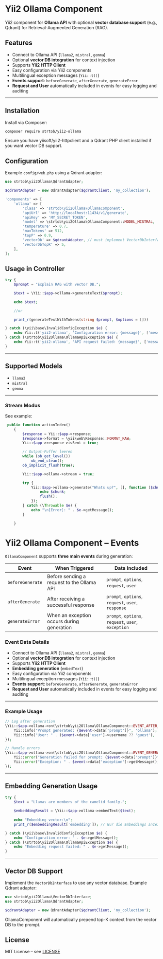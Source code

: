 # Yii2 Ollama Component

Yii2 component for **Ollama API** with optional **vector database support** (e.g., Qdrant) for Retrieval-Augmented Generation (RAG).

## Features

- Connect to Ollama API (`llama2`, `mistral`, `gemma`)  
- Optional **vector DB integration** for context injection  
- Supports **Yii2 HTTP Client**  
- Easy configuration via Yii2 components  
- Multilingual exception messages (`Yii::t()`)  
- **Events support**: `beforeGenerate`, `afterGenerate`, `generateError`  
- **Request and User** automatically included in events for easy logging and auditing

---

## Installation

Install via Composer:

```bash
composer require strtob/yii2-ollama
```
Ensure you have yiisoft/yii2-httpclient and a Qdrant PHP client installed if you want vector DB support.

## Configuration

Example `config/web.php` using a Qdrant adapter:

```php
use strtob\yii2Ollama\QdrantAdapter;

$qdrantAdapter = new QdrantAdapter($qdrantClient, 'my_collection');

'components' => [
    'ollama' => [
        'class' => 'strtob\yii2Ollama\OllamaComponent',
        'apiUrl' => 'http://localhost:11434/v1/generate',
        'apiKey' => 'MY_SECRET_TOKEN',
        'model' => \strtob\yii2Ollama\OllamaComponent::MODEL_MISTRAL,
        'temperature' => 0.7,
        'maxTokens' => 512,
        'topP' => 0.9,
        'vectorDb' => $qdrantAdapter, // must implement VectorDbInterface
        'vectorDbTopK' => 5,
    ],
];
```

## Usage in Controller

```php
try {
    $prompt = "Explain RAG with vector DB.";

    $text = \Yii::$app->ollama->generateText($prompt);

    echo $text;

    //or

    print_r(generateTextWithTokens(string $prompt, $options = []))

} catch (\yii\base\InvalidConfigException $e) {
    echo Yii::t('yii2-ollama', 'Configuration error: {message}', ['message' => $e->getMessage()]);
} catch (\strtob\yii2Ollama\OllamaApiException $e) {
    echo Yii::t('yii2-ollama', 'API request failed: {message}', ['message' => $e->getMessage()]);
}
```
---
## Supported Models

- `llama2`  
- `mistral`  
- `gemma`  

---

### Stream Modus

See example:

```php
 public function actionIndex()
    {
        $response = Yii::$app->response;
        $response->format = \yii\web\Response::FORMAT_RAW;
        Yii::$app->response->isSent = true;

        // Output-Puffer leeren
        while (ob_get_level())
            ob_end_clean();
        ob_implicit_flush(true);

        Yii::$app->ollama->stream = true;

        try {
            Yii::$app->ollama->generate("Whats up?", [], function ($chunk) {
                echo $chunk;
                flush();
            });
        } catch (\Throwable $e) {
            echo "\n[Error]: " . $e->getMessage();
        }

    }
```

# Yii2 Ollama Component – Events

`OllamaComponent` supports **three main events** during generation:

| Event | When Triggered | Data Included |
|-------|----------------|---------------|
| `beforeGenerate` | Before sending a request to the Ollama API | `prompt`, `options`, `request`, `user` |
| `afterGenerate` | After receiving a successful response | `prompt`, `options`, `request`, `user`, `response` |
| `generateError` | When an exception occurs during generation | `prompt`, `options`, `request`, `user`, `exception` |

### Event Data Details

- Connect to Ollama API (`llama2`, `mistral`, `gemma`)  
- Optional **vector DB integration** for context injection  
- Supports **Yii2 HTTP Client**  
- **Embedding generation** (`embedText`)  
- Easy configuration via Yii2 components  
- Multilingual exception messages (`Yii::t()`)  
- **Events support**: `beforeGenerate`, `afterGenerate`, `generateError`  
- **Request and User** automatically included in events for easy logging and auditing
 

---

### Example Usage

```php
// Log after generation
\Yii::$app->ollama->on(\strtob\yii2Ollama\OllamaComponent::EVENT_AFTER_GENERATE, function($event) {
    Yii::info("Prompt generated: {$event->data['prompt']}", 'ollama');
    Yii::info("User: " . ($event->data['user']->username ?? 'guest'), 'ollama');
});

// Handle errors
\Yii::$app->ollama->on(\strtob\yii2Ollama\OllamaComponent::EVENT_GENERATE_ERROR, function($event) {
    Yii::error("Generation failed for prompt: {$event->data['prompt']}", 'ollama');
    Yii::error("Exception: " . $event->data['exception']->getMessage(), 'ollama');
});
```
---


## Embedding Generation Usage

```php
try {
    $text = "Llamas are members of the camelid family.";
    
    $embeddingResult = \Yii::$app->ollama->embedText($text);
    
    echo "Embedding vector:\n";
    print_r($embeddingResult['embedding']); // Nur die Embeddings anzeigen

} catch (\yii\base\InvalidConfigException $e) {
    echo "Configuration error: " . $e->getMessage();
} catch (\strtob\yii2Ollama\OllamaApiException $e) {
    echo "Embedding request failed: " . $e->getMessage();
}
```

---

## Vector DB Support

Implement the `VectorDbInterface` to use any vector database. Example Qdrant adapter:

```php
use strtob\yii2Ollama\VectorDbInterface;
use strtob\yii2Ollama\QdrantAdapter;

$qdrantAdapter = new QdrantAdapter($qdrantClient, 'my_collection');
```
OllamaComponent will automatically prepend top-K context from the vector DB to the prompt.

## License

MIT License – see [LICENSE](LICENSE)

